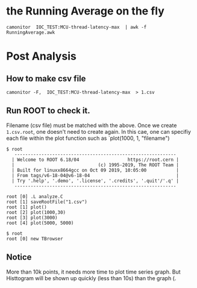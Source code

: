 
# the Running Average on the fly
```
camonitor  IOC_TEST:MCU-thread-latency-max  | awk -f RunningAverage.awk
```

# Post Analysis 

## How to make csv file
```
camonitor -F,  IOC_TEST:MCU-thread-latency-max  > 1.csv
```

## Run ROOT to check it. 

Filename (csv file) must be matched with the above. Once we create `1.csv.root`, one doesn't need to create again. In this cae, one can specifiy each file within the plot function such as `plot(1000, 1, "filename")


```
$ root 
   ------------------------------------------------------------
  | Welcome to ROOT 6.18/04                  https://root.cern |
  |                               (c) 1995-2019, The ROOT Team |
  | Built for linuxx8664gcc on Oct 09 2019, 10:05:00           |
  | From tags/v6-18-04@v6-18-04                                |
  | Try '.help', '.demo', '.license', '.credits', '.quit'/'.q' |
   ------------------------------------------------------------

root [0] .L analyze.C
root [1] saveRootFile("1.csv")
root [1] plot()
root [2] plot(1000,30)
root [3] plot(3000)
root [4] plot(5000, 5000)
```



```
$ root
root [0] new TBrowser
```



## Notice
More than 10k points, it needs more time to plot time series graph. But Histtogram will be shown up quickly (less than 10s) than the graph (.



